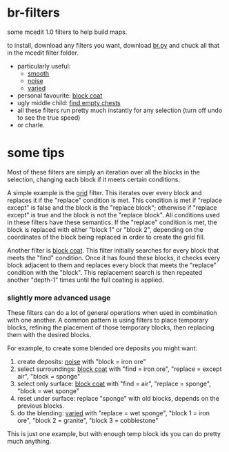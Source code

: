 # br-filters

some mcedit 1.0 filters to help build maps.

to install, download any filters you want, download [br.py](./br.py) and chuck
all that in the mcedit filter folder.

- particularly useful:
    - [smooth](./smooth.py)
    - [noise](./noise.py)
    - [varied](./varied.py)
- personal favourite: [block coat](./block_coat.py)
- ugly middle child: [find empty chests](./find_empty_chests.py)
- all these filters run pretty much instantly for any selection (turn off undo to
        see the true speed)
- or charle.

# some tips

Most of these filters are simply an iteration over all the blocks in the
selection, changing each block if it meets certain conditions.

A simple example is the [grid](./grid.py) filter. This iterates over every block
and replaces it if the "replace" condition is met. This condition is met if
"replace except" is false and the block is the "replace block"; otherwise if
"replace except" is true and the block is not the "replace block". All conditions
used in these filters have these semantics. If the "replace" condition is met,
the block is replaced with either "block 1" or "block 2", depending on the
coordinates of the block being replaced in order to create the grid fill.

Another filter is [block coat](./block_coat.py). This filter initially searches
for every block that meets the "find" condition. Once it has found these blocks,
it checks every block adjacent to them and replaces every block that meets the
"replace" condition with the "block". This replacement search is then repeated
another "depth-1" times until the full coating is applied.

### slightly more advanced usage

These filters can do a lot of general operations when used in combination with
one another. A common pattern is using filters to place temporary blocks,
refining the placement of those temporary blocks, then replacing them with the
desired blocks.

For example, to create some blended ore deposits you might want:

1. create deposits: [noise](./noise.py) with "block = iron ore"
2. select surroundings: [block coat](./block_coat.py) with "find = iron ore",
        "replace = except air", "block = sponge"
3. select only surface: [block coat](./block_coat.py) with "find = air", "replace
        = sponge", "block = wet sponge"
4. reset under surface: replace "sponge" with old blocks, depends on the previous
        blocks.
5. do the blending: [varied](./varied.py) with "replace = wet sponge", "block 1 =
        iron ore", "block 2 = granite", "block 3 = cobblestone"

This is just one example, but with enough temp block ids you can do pretty much
anything.
